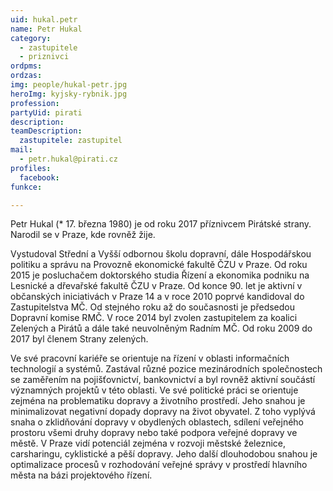 ```yaml
---
uid: hukal.petr
name: Petr Hukal
category:
  - zastupitele
  - priznivci
ordpms: 
ordzas: 
img: people/hukal-petr.jpg
heroImg: kyjsky-rybnik.jpg
profession: 
partyUid: pirati
description: 
teamDescription:
  zastupitele: zastupitel
mail:
  - petr.hukal@pirati.cz
profiles:
  facebook: 
funkce:

---
```


Petr Hukal (* 17. března 1980) je od roku 2017 příznivcem Pirátské strany. Narodil se v Praze, kde rovněž žije.

Vystudoval Střední a Vyšší odbornou školu dopravní, dále Hospodářskou politiku a správu na Provozně ekonomické fakultě ČZU v Praze. Od roku 2015 je posluchačem doktorského studia Řízení a ekonomika podniku na Lesnické a dřevařské fakultě ČZU v Praze.
Od konce 90. let je aktivní v občanských iniciativách v Praze 14 a v roce 2010 poprvé kandidoval do Zastupitelstva MČ. Od stejného roku až do současnosti je předsedou Dopravní komise RMČ. V roce 2014 byl zvolen zastupitelem za koalici Zelených a Pirátů a dále také neuvolněným Radním MČ. Od roku 2009 do 2017 byl členem Strany zelených.

Ve své pracovní kariéře se orientuje na řízení v oblasti informačních technologií a systémů. Zastával různé pozice mezinárodních společnostech se zaměřením na pojišťovnictví, bankovnictví a byl rovněž aktivní součástí významných projektů v této oblasti.
Ve své politické práci se orientuje zejména na problematiku dopravy a životního prostředí. Jeho snahou je minimalizovat negativní dopady dopravy na život obyvatel. Z toho vyplývá snaha o zklidňování dopravy v obydlených oblastech, sdílení veřejného prostoru všemi druhy dopravy nebo také podpora veřejné dopravy ve městě. V Praze vidí potenciál zejména v rozvoji městské železnice, carsharingu, cyklistické a pěší dopravy. Jeho další dlouhodobou snahou je optimalizace procesů v rozhodování veřejné správy v prostředí hlavního města na bázi projektového řízení.

